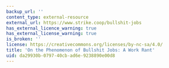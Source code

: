 ```yaml
---
backup_url: ''
content_type: external-resource
external_url: https://www.strike.coop/bullshit-jobs
has_external_licence_warning: true
has_external_license_warning: true
is_broken: ''
license: https://creativecommons.org/licenses/by-nc-sa/4.0/
title: 'On the Phenomenon of Bullshit Jobs: A Work Rant'
uid: da29930b-0797-40cb-ad6e-9238890e00d8
---
```

